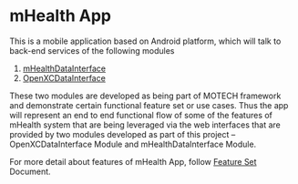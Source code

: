 # mHealth App
This is a mobile application based on Android platform, which will talk to back-end services of the following modules 
  1. [mHealthDataInterface][]
  2. [OpenXCDataInterface][]

These two modules are developed as being part of MOTECH framework and demonstrate certain functional feature set or use cases. Thus the app will represent an end to end functional flow of some of the features of mHealth system that are being leveraged via the web interfaces that are provided by two modules developed as part of this project – OpenXCDataInterface  Module and mHealthDataInterface Module.

For more detail about features of mHealth App, follow [Feature Set][] Document.

[mHealthDataInterface]:https://github.com/hclvipin/mHealthDataInterface
[OpenXCDataInterface]:https://github.com/hclvipin/OpenXCDataInterface
[Feature Set]:docs/mHealth_Feature_Set.docx

